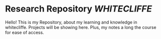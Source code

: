 # **Research Repository** *_WHITECLIFFE_*

Hello! 
This is my Repository, about my learning and knowledge in whitecliffe. Projects will be showing here. Plus, my notes a long the course for ease of access.

